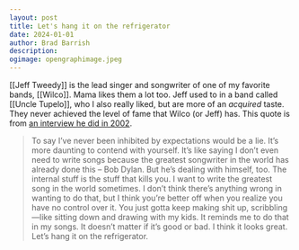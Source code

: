 ```yaml
---
layout: post
title: Let's hang it on the refrigerator
date: 2024-01-01
author: Brad Barrish
description:
ogimage: opengraphimage.jpeg
---
```

[[Jeff Tweedy]] is the lead singer and songwriter of one of my favorite bands, [[Wilco]]. Mama likes them a lot too. Jeff used to in a band called [[Uncle Tupelo]], who I also really liked, but are more of an *acquired* taste. They never achieved the level of fame that Wilco (or Jeff) has. This quote is from [an interview he did in 2002](https://www.newsweek.com/where-theres-wilco-145799).
  
  >To say I’ve never been inhibited by expectations would be a lie. It’s more daunting to contend with yourself. It’s like saying I don’t even need to write songs because the greatest songwriter in the world has already done this – Bob Dylan. But he’s dealing with himself, too. The internal stuff is the stuff that kills you. I want to write the greatest song in the world sometimes. I don’t think there’s anything wrong in wanting to do that, but I think you’re better off when you realize you have no control over it. You just gotta keep making shit up, scribbling—like sitting down and drawing with my kids. It reminds me to do that in my songs. It doesn’t matter if it’s good or bad. I think it looks great. Let’s hang it on the refrigerator.
